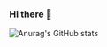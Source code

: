 ### Hi there 👋

![Anurag's GitHub stats](https://github-readme-stats.vercel.app/api?username=clarapmorais&hide=contribs,prs)
